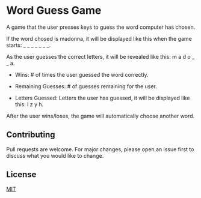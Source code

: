 # Word Guess Game
A game that the user presses keys to guess the word computer has chosen.

If the word chosed is madonna, it will be displayed like this when the game starts: _ _ _ _ _ _ _.

As the user guesses the correct letters, it will be revealed like this: m a d o _  _ a.

* Wins: # of times the user guessed the word correctly.

* Remaining Guesses: # of guesses remaining for the user.

* Letters Guessed: Letters the user has guessed, it will be displayed like this: l z y h.

After the user wins/loses, the game will automatically choose another word.


## Contributing
Pull requests are welcome. For major changes, please open an issue first to discuss what you would like to change.


## License
[MIT](https://choosealicense.com/licenses/mit/)
